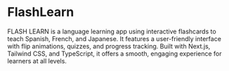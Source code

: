 # FlashLearn
FLASH LEARN is a language learning app using interactive flashcards to teach Spanish, French, and Japanese. It features a user-friendly interface with flip animations, quizzes, and progress tracking. Built with Next.js, Tailwind CSS, and TypeScript, it offers a smooth, engaging experience for learners at all levels.
